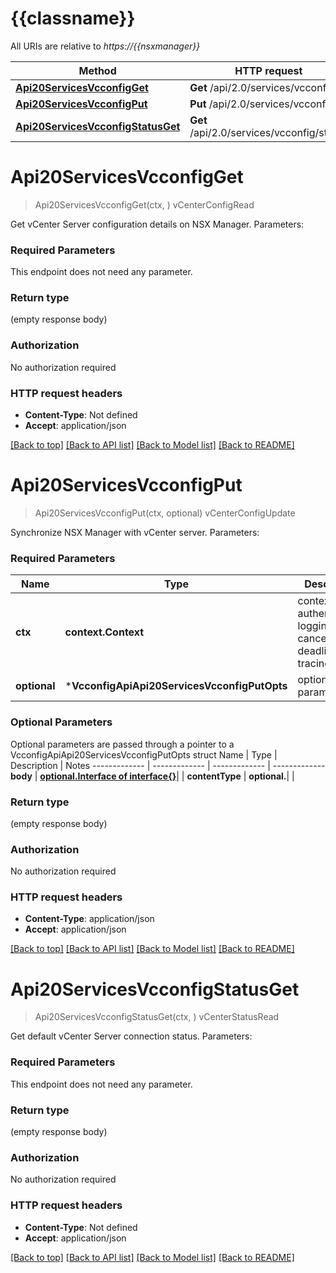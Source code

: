 # {{classname}}

All URIs are relative to *https://{{nsxmanager}}*

Method | HTTP request | Description
------------- | ------------- | -------------
[**Api20ServicesVcconfigGet**](VcconfigApi.md#Api20ServicesVcconfigGet) | **Get** /api/2.0/services/vcconfig | vCenterConfigRead
[**Api20ServicesVcconfigPut**](VcconfigApi.md#Api20ServicesVcconfigPut) | **Put** /api/2.0/services/vcconfig | vCenterConfigUpdate
[**Api20ServicesVcconfigStatusGet**](VcconfigApi.md#Api20ServicesVcconfigStatusGet) | **Get** /api/2.0/services/vcconfig/status | vCenterStatusRead

# **Api20ServicesVcconfigGet**
> Api20ServicesVcconfigGet(ctx, )
vCenterConfigRead

Get vCenter Server configuration details on NSX Manager.  Parameters:  

### Required Parameters
This endpoint does not need any parameter.

### Return type

 (empty response body)

### Authorization

No authorization required

### HTTP request headers

 - **Content-Type**: Not defined
 - **Accept**: application/json

[[Back to top]](#) [[Back to API list]](../README.md#documentation-for-api-endpoints) [[Back to Model list]](../README.md#documentation-for-models) [[Back to README]](../README.md)

# **Api20ServicesVcconfigPut**
> Api20ServicesVcconfigPut(ctx, optional)
vCenterConfigUpdate

Synchronize NSX Manager with vCenter server.  Parameters:  

### Required Parameters

Name | Type | Description  | Notes
------------- | ------------- | ------------- | -------------
 **ctx** | **context.Context** | context for authentication, logging, cancellation, deadlines, tracing, etc.
 **optional** | ***VcconfigApiApi20ServicesVcconfigPutOpts** | optional parameters | nil if no parameters

### Optional Parameters
Optional parameters are passed through a pointer to a VcconfigApiApi20ServicesVcconfigPutOpts struct
Name | Type | Description  | Notes
------------- | ------------- | ------------- | -------------
 **body** | [**optional.Interface of interface{}**](interface{}.md)|  | 
 **contentType** | **optional.**|  | 

### Return type

 (empty response body)

### Authorization

No authorization required

### HTTP request headers

 - **Content-Type**: application/json
 - **Accept**: application/json

[[Back to top]](#) [[Back to API list]](../README.md#documentation-for-api-endpoints) [[Back to Model list]](../README.md#documentation-for-models) [[Back to README]](../README.md)

# **Api20ServicesVcconfigStatusGet**
> Api20ServicesVcconfigStatusGet(ctx, )
vCenterStatusRead

Get default vCenter Server connection status.  Parameters:  

### Required Parameters
This endpoint does not need any parameter.

### Return type

 (empty response body)

### Authorization

No authorization required

### HTTP request headers

 - **Content-Type**: Not defined
 - **Accept**: application/json

[[Back to top]](#) [[Back to API list]](../README.md#documentation-for-api-endpoints) [[Back to Model list]](../README.md#documentation-for-models) [[Back to README]](../README.md)

